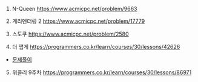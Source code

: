 
1. N-Queen
https://www.acmicpc.net/problem/9663

2. 게리멘더링 2
https://www.acmicpc.net/problem/17779

3. 스도쿠
https://www.acmicpc.net/problem/2580

4. 더 맵게
https://programmers.co.kr/learn/courses/30/lessons/42626
* [문제풀이](https://ryu-e.tistory.com/82)

5. 위클리 9주차
https://programmers.co.kr/learn/courses/30/lessons/86971